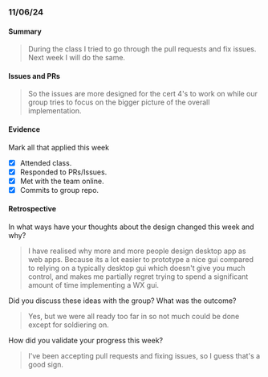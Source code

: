 ### 11/06/24
#### Summary
> During the class I tried to go through the pull requests and fix issues.
> Next week I will do the same.

#### Issues and PRs
> So the issues are more designed for the cert 4's to work on while our group tries to focus on the bigger picture of the overall implementation.

#### Evidence
Mark all that applied this week
- [X] Attended class.
- [X] Responded to PRs/Issues.
- [X] Met with the team online.
- [X] Commits to group repo.

#### Retrospective

In what ways have your thoughts about the design changed this week and why?
> I have realised why more and more people design desktop app as web apps. Because its a lot easier to prototype a nice gui compared to relying on a typically desktop gui which doesn't give you much control, and makes me partially regret trying to spend a significant amount of time implementing a WX gui.

Did you discuss these ideas with the group? What was the outcome?
> Yes, but we were all ready too far in so not much could be done except for soldiering on.

How did you validate your progress this week?
> I've been accepting pull requests and fixing issues, so I guess that's a good sign.



